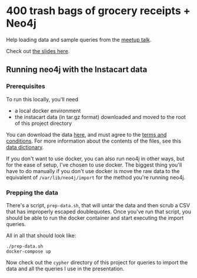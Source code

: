 # 400 trash bags of grocery receipts + Neo4j

Help loading data and sample queries from the [meetup
talk](https://www.meetup.com/windy-city-graphdb/events/240348871/).

Check out [the slides
here](https://docs.google.com/presentation/d/1C3iLwoMXUAwFLNbCOs8Hf8jE2pHATKalL7hGU72Mqhw/edit?usp=sharing).

## Running neo4j with the Instacart data

### Prerequisites

To run this locally, you'll need
* a local docker environment
* the instacart data (in tar.gz format) downloaded and moved to the root
  of this project directory

You can download the data
[here](https://www.instacart.com/datasets/grocery-shopping-2017), and
must agree to the [terms and
conditions](https://gist.github.com/jeremystan/582eba13d6ee27ed465c43dc78934700).
For more information about the contents of the files, see this [data
dictionary](https://gist.github.com/jeremystan/c3b39d947d9b88b3ccff3147dbcf6c6b).

If you don't want to use docker, you can also run neo4j in other ways,
but for the ease of setup, I've chosen to use docker. The biggest thing
you'll have to do manually if you don't use docker is move the raw data
to the equivalent of `/var/lib/neo4j/import` for the method you're
running neo4j.

### Prepping the data

There's a script, `prep-data.sh`, that will untar the data and then
scrub a CSV that has improperly escaped doublequotes. Once you've run
that script, you should be able to run the docker container and start
executing the import queries.

All in all that should look like:
```
./prep-data.sh
docker-compose up
```

Now check out the `cypher` directory of this project for queries to
import the data and all the queries I use in the presentation.
